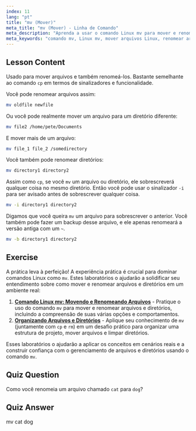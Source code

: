 ```yaml
---
index: 11
lang: "pt"
title: "mv (Mover)"
meta_title: "mv (Mover) - Linha de Comando"
meta_description: "Aprenda a usar o comando Linux mv para mover e renomear arquivos/diretórios. Entenda suas opções e evite sobrescrições. Comece sua jornada no Linux!"
meta_keywords: "comando mv, Linux mv, mover arquivos Linux, renomear arquivos Linux, tutorial Linux, iniciante, guia Linux"
---
```


## Lesson Content

Usado para mover arquivos e também renomeá-los. Bastante semelhante ao comando `cp` em termos de sinalizadores e funcionalidade.

Você pode renomear arquivos assim:

```bash
mv oldfile newfile
```

Ou você pode realmente mover um arquivo para um diretório diferente:

```bash
mv file2 /home/pete/Documents
```

E mover mais de um arquivo:

```bash
mv file_1 file_2 /somedirectory
```

Você também pode renomear diretórios:

```bash
mv directory1 directory2
```

Assim como `cp`, se você `mv` um arquivo ou diretório, ele sobrescreverá qualquer coisa no mesmo diretório. Então você pode usar o sinalizador `-i` para ser avisado antes de sobrescrever qualquer coisa.

```bash
mv -i directory1 directory2
```

Digamos que você queira `mv` um arquivo para sobrescrever o anterior. Você também pode fazer um backup desse arquivo, e ele apenas renomeará a versão antiga com um `~`.

```bash
mv -b directory1 directory2
```

## Exercise

A prática leva à perfeição! A experiência prática é crucial para dominar comandos Linux como `mv`. Estes laboratórios o ajudarão a solidificar seu entendimento sobre como mover e renomear arquivos e diretórios em um ambiente real:

1. **[Comando Linux mv: Movendo e Renomeando Arquivos](https://labex.io/pt/labs/linux-linux-mv-command-file-moving-and-renaming-209743)** - Pratique o uso do comando `mv` para mover e renomear arquivos e diretórios, incluindo a compreensão de suas várias opções e comportamentos.
2. **[Organizando Arquivos e Diretórios](https://labex.io/pt/labs/linux-organizing-files-and-directories-387877)** - Aplique seu conhecimento de `mv` (juntamente com `cp` e `rm`) em um desafio prático para organizar uma estrutura de projeto, mover arquivos e limpar diretórios.

Esses laboratórios o ajudarão a aplicar os conceitos em cenários reais e a construir confiança com o gerenciamento de arquivos e diretórios usando o comando `mv`.

## Quiz Question

Como você renomeia um arquivo chamado `cat` para `dog`?

## Quiz Answer

mv cat dog
